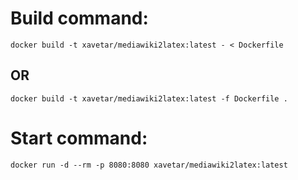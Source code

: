# Build command:

```shell
docker build -t xavetar/mediawiki2latex:latest - < Dockerfile
```

## OR

```shell
docker build -t xavetar/mediawiki2latex:latest -f Dockerfile .
```

# Start command:

```shell
docker run -d --rm -p 8080:8080 xavetar/mediawiki2latex:latest
```
